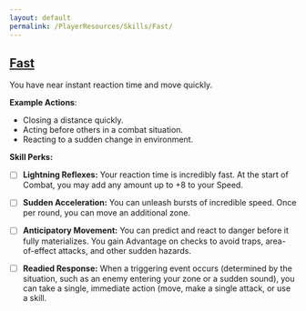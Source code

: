 ```yaml
---
layout: default
permalink: /PlayerResources/Skills/Fast/
---
```

## [Fast](#Fast)
You have near instant reaction time and move quickly.

**Example Actions**:

- Closing a distance quickly.
- Acting before others in a combat situation.
- Reacting to a sudden change in environment.

**Skill Perks:**

- [ ] **Lightning Reflexes:** Your reaction time is incredibly fast. At the start of Combat, you may add any amount up to +8 to your Speed.
  
- [ ] **Sudden Acceleration:** You can unleash bursts of incredible speed. Once per round, you can move an additional zone. 
  
- [ ] **Anticipatory Movement:** You can predict and react to danger before it fully materializes. You gain Advantage on checks to avoid traps, area-of-effect attacks, and other sudden hazards.
  
- [ ] **Readied Response:** When a triggering event occurs (determined by the situation, such as an enemy entering your zone or a sudden sound), you can take a single, immediate action (move, make a single attack, or use a skill.